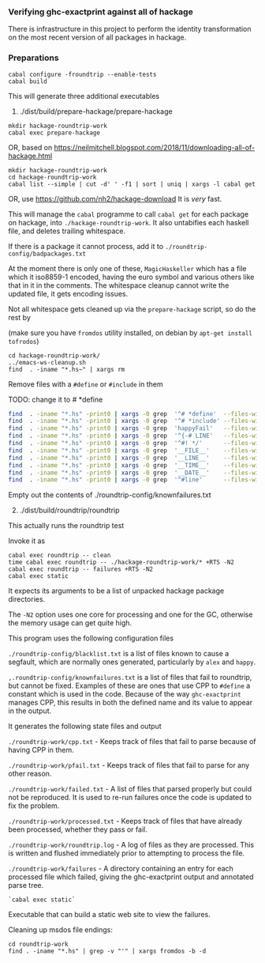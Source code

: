 ### Verifying ghc-exactprint against all of hackage

There is infrastructure in this project to perform the identity transformation
on the most recent version of all packages in hackage.

### Preparations

```
cabal configure -froundtrip --enable-tests
cabal build
```

This will generate three additional executables

1. ./dist/build/prepare-hackage/prepare-hackage

  ```
  mkdir hackage-roundtrip-work
  cabal exec prepare-hackage
  ```

  OR, based on https://neilmitchell.blogspot.com/2018/11/downloading-all-of-hackage.html

  ```
  mkdir hackage-roundtrip-work
  cd hackage-roundtrip-work
  cabal list --simple | cut -d' ' -f1 | sort | uniq | xargs -l cabal get

  ```

  OR, use https://github.com/nh2/hackage-download
  It is *very* fast.


  This will manage the `cabal` programme to call `cabal get` for each package on
  hackage, into `./hackage-roundtrip-work`. It also untabifies each haskell file,
  and deletes trailing whitespace.

  If there is a package it cannot process, add it to
  `./roundtrip-config/badpackages.txt`

  At the moment there is only one of these, `MagicHaskeller` which has a file
  which it iso8859-1 encoded, having the euro symbol and various others like that
  in it in the comments. The whitespace cleanup cannot write the updated file, it
  gets encoding issues.

  Not all whitespace gets cleaned up via the `prepare-hackage` script,
  so do the rest by

  (make sure you have `fromdos` utility installed, on debian by `apt-get install tofrodos`)

  ```
  cd hackage-roundtrip-work/
  ../emacs-ws-cleanup.sh
  find  . -iname "*.hs~" | xargs rm
  ```

Remove files with a `#define` or `#include` in them

TODO: change it to # *define

```sh
find  . -iname "*.hs" -print0 | xargs -0 grep  '^# *define'  --files-with-matches | xargs rm
find  . -iname "*.hs" -print0 | xargs -0 grep  '^# *include' --files-with-matches | xargs rm
find  . -iname "*.hs" -print0 | xargs -0 grep  'happyFail'   --files-with-matches | xargs rm
find  . -iname "*.hs" -print0 | xargs -0 grep  '^{-# LINE'   --files-with-matches | xargs rm
find  . -iname "*.hs" -print0 | xargs -0 grep  '^#! */'      --files-with-matches | xargs rm
find  . -iname "*.hs" -print0 | xargs -0 grep  '__FILE__'    --files-with-matches | xargs rm
find  . -iname "*.hs" -print0 | xargs -0 grep  '__LINE__'    --files-with-matches | xargs rm
find  . -iname "*.hs" -print0 | xargs -0 grep  '__TIME__'    --files-with-matches | xargs rm
find  . -iname "*.hs" -print0 | xargs -0 grep  '__DATE__'    --files-with-matches | xargs rm
find  . -iname "*.hs" -print0 | xargs -0 grep  '^#line'      --files-with-matches | xargs rm
```

Empty out the contents of ./roundtrip-config/knownfailures.txt


2. ./dist/build/roundtrip/roundtrip

  This actually runs the roundtrip test

  Invoke it as

  ```
  cabal exec roundtrip -- clean
  time cabal exec roundtrip -- ./hackage-roundtrip-work/* +RTS -N2
  cabal exec roundtrip -- failures +RTS -N2
  cabal exec static
  ```

  It expects its arguments to be a list of unpacked hackage package directories.

  The `-N2` option uses one core for processing and one for the GC, otherwise the
  memory usage can get quite high.

  This program uses the following configuration files

  `./roundtrip-config/blacklist.txt` is a list of files known to cause a segfault,
  which are normally ones generated, particularly by `alex` and `happy`.

  `,.roundtrip-config/knownfailures.txt` is a list of files that fail
  to roundtrip, but cannot be fixed. Examples of these are ones that
  use CPP to `#define` a constant which is used in the code. Because
  of the way `ghc-exactprint` manages CPP, this results in both the
  defined name and its value to appear in the output.

  It generates the following state files and output

  `./roundtrip-work/cpp.txt` - Keeps track of files that fail to parse
  because of having CPP in them.

  `./roundtrip-work/pfail.txt` - Keeps track of files that fail to
  parse for any other reason.

  `./roundtrip-work/failed.txt` - A list of files that parsed properly
  but could not be reproduced. It is used to re-run failures once the
  code is updated to fix the problem.

  `./roundtrip-work/processed.txt` - Keeps track of files that have
  already been processed, whether they pass or fail.

  `./roundtrip-work/roundtrip.log` - A log of files as they are
  processed. This is written and flushed immediately prior to
  attempting to process the file.

  `./roundtrip-work/failures` - A directory containing an entry for
  each processed file which failed, giving the ghc-exactprint output
  and annotated parse tree.

    `cabal exec static`

  Executable that can build a static web site to view the failures.

Cleaning up msdos file endings:

    cd roundtrip-work
    find . -iname "*.hs" | grep -v "'" | xargs fromdos -b -d
